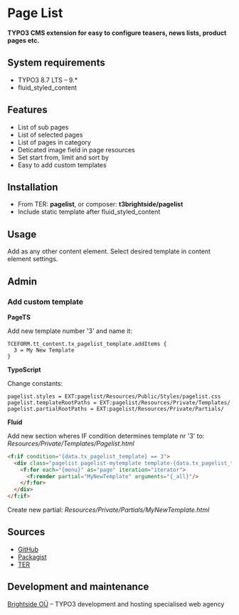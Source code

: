 # Page List

**TYPO3 CMS extension for easy to configure teasers, news lists, product pages etc.**

## System requirements

- TYPO3 8.7 LTS – 9.*
- fluid_styled_content

## Features

- List of sub pages
- List of selected pages
- List of pages in category
- Deticated image field in page resources
- Set start from, limit and sort by
- Easy to add custom templates

## Installation

 - From TER: **pagelist**, or composer: **t3brightside/pagelist**
 - Include static template after fluid_styled_content

## Usage

Add as any other content element. Select desired template in content element settings.

## Admin

### Add custom template

**PageTS**

Add new template number '3' and name it:
```typoscript
TCEFORM.tt_content.tx_pagelist_template.addItems {
  3 = My New Template
}
```

**TypoScript**

Change constants:
```typoscript
pagelist.styles = EXT:pagelist/Resources/Public/Styles/pagelist.css
pagelist.templateRootPaths = EXT:pagelist/Resources/Private/Templates/
pagelist.partialRootPaths = EXT:pagelist/Resources/Private/Partials/
```

**Fluid**

Add new section wheres IF condition determines template nr '3' to: _Resources/Private/Templates/Pagelist.html_
```html
<f:if condition="{data.tx_pagelist_template} == 3">
  <div class="pagelist pagelist-mytemplate template-{data.tx_pagelist_template}">
    <f:for each="{menu}" as="page" iteration="iterator">
      <f:render partial="MyNewTemplate" arguments="{_all}"/>
    </f:for>
  </div>
</f:if>
```
Create new partial: _Resources/Private/Partials/MyNewTemplate.html_

## Sources

-  [GitHub][a47ab545]
-  [Packagist][40819ab1]
-  [TER][15e0f507]

  [a47ab545]: https://github.com/t3brightside/pagelist "GitHub"
  [40819ab1]: https://packagist.org/packages/t3brightside/pagelist "Packagist"
  [15e0f507]: https://extensions.typo3.org/extension/pagelist/ "Typo3 Extension Repository"

Development and maintenance
---------------------------

[Brightside OÜ][ab26eed2] – TYPO3 development and hosting specialised web agency

  [ab26eed2]: https://t3brightside.com/ "TYPO3 specialized web agency"
